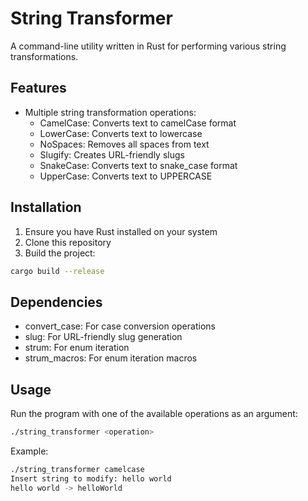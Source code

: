 # String Transformer

A command-line utility written in Rust for performing various string transformations.

## Features

- Multiple string transformation operations:
  - CamelCase: Converts text to camelCase format
  - LowerCase: Converts text to lowercase
  - NoSpaces: Removes all spaces from text
  - Slugify: Creates URL-friendly slugs
  - SnakeCase: Converts text to snake_case format
  - UpperCase: Converts text to UPPERCASE

## Installation

1. Ensure you have Rust installed on your system
2. Clone this repository
3. Build the project:
```bash
cargo build --release
```

## Dependencies

- convert_case: For case conversion operations
- slug: For URL-friendly slug generation
- strum: For enum iteration
- strum_macros: For enum iteration macros

## Usage

Run the program with one of the available operations as an argument:

```bash
./string_transformer <operation>
```

Example:
```bash
./string_transformer camelcase
Insert string to modify: hello world
hello world -> helloWorld
```